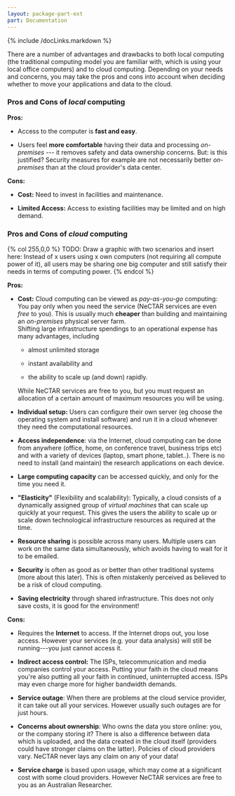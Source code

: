 ```yaml
---
layout: package-part-ext
part: Documentation
---
```


{% include /docLinks.markdown %}

There are a number of advantages and drawbacks to both local computing (the traditional computing model you are familiar with, which is using your local office computers) and to cloud computing. Depending on your needs and concerns, you may take the pros and cons into account when deciding whether to move your applications and data to the cloud.

### Pros and Cons of ***local*** computing

**Pros:**

+ Access to the computer is **fast and easy**.

+ Users feel **more comfortable** having their data and processing *on-premises* --- it removes safety and data ownership concerns. But: is this justified? Security measures for example are not necessarily better *on-premises* than at the cloud provider's data center.

**Cons:**

- **Cost:** Need to invest in facilities and maintenance.

- **Limited Access:** Access to existing facilities may be limited and on high demand. 


### Pros and Cons of ***cloud*** computing
    
{% col 255,0,0 %} TODO: Draw a graphic with two scenarios and insert here: Instead of x users using x own computers (not requiring all compute power of it), all users may be sharing one big computer and still satisfy their needs in terms of computing power.
{% endcol %}

**Pros:**

+ **Cost:** Cloud computing can be viewed as *pay-as-you-go* computing:  You pay only when you need the service (NeCTAR services are even *free* to you). This is usually much **cheaper** than building and maintaining an *on-premises* physical server farm.     
    Shifting large infrastructure spendings to an operational expense has many advantages, including     
    * almost unlimited storage

    * instant availability and 
    
    * the ability to scale up (and down) rapidly.    

    While NeCTAR services are free to you, but you must request an allocation of a certain amount of maximum resources you will be using.

+ **Individual setup:** Users can configure their own server (eg choose the operating system and install software) and run it in a cloud whenever they need the computational resources.

+ **Access independence**: via the Internet, cloud computing can be done from anywhere (office, home, on conference travel, business trips etc) and with a variety of devices (laptop, smart phone, tablet..). There is no need to install (and maintain) the research applications on each device.

+ **Large computing capacity** can be accessed quickly, and only for the time you need it.

+ **"Elasticity"** (Flexibility and scalability): Typically, a cloud consists of a dynamically assigned group of *virtual machines* that can scale up quickly at your request. This gives the users the ability to scale up or scale down technological infrastructure resources as required at the time.

+ **Resource sharing** is possible across many users. Multiple users can work on the same data simultaneously, which avoids having to wait for it to be emailed.

+ **Security** is often as good as or better than other traditional systems (more about this later). This is often mistakenly perceived as believed to be a risk of cloud computing.

+ **Saving electricity** through shared infrastructure. This does not only save costs, it is good for the environment!


**Cons:**

- Requires the **Internet** to access. If the Internet drops out, you lose access. However your services (e.g. your data analysis) will still be running---you just cannot access it.

- **Indirect access control:** The ISPs, telecommunication and media companies control your access. Putting your faith in the cloud means you're also putting all your faith in continued, uninterrupted access. ISPs may even charge more for higher bandwidth demands.

- **Service outage**: When there are problems at the cloud service provider, it can take out all your services. However usually such outages are for just hours.

- **Concerns about ownership**: Who owns the data you store online: you, or the company storing it? There is also a difference between data which is uploaded, and the data created in the cloud itself (providers could have stronger claims on the latter). Policies of cloud providers vary. NeCTAR never lays any claim on any of your data!

 
- **Service charge** is based upon usage, which may come at a significant cost with some cloud providers. However NeCTAR services are free to you as an Australian Researcher.

